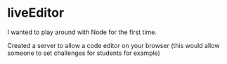 # liveEditor

I wanted to play around with Node for the first time. 

Created a server to allow a code editor on your browser (this would allow someone to set challenges for students for example)
